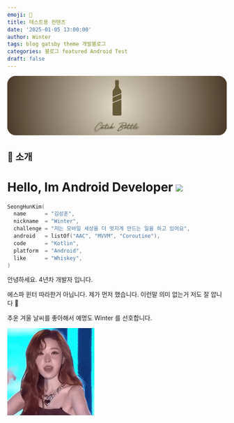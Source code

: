 ```yaml
---
emoji: 🧢
title: 테스트용 컨텐츠
date: '2025-01-05 13:00:00'
author: Winter
tags: blog gatsby theme 개발블로그
categories: 블로그 featured Android Test
draft: false
---
```


![](test-0.png)

## 👋 소개

<h1>
  Hello, Im Android Developer 
  <img src="https://emojis.slackmojis.com/emojis/images/1531849430/4246/blob-sunglasses.gif?1531849430" width="30"/>
</h1>

```kotlin
SeongHunKim(
  name      = "김성훈",
  nickname  = "Winter",
  challenge = "저는 모바일 세상을 더 멋지게 만드는 일을 하고 있어요",
  android   = listOf("AAC", "MVVM", "Coroutine"),
  code      = "Kotlin",
  platform  = "Android",
  like      = "Whiskey",
)
```

안녕하세요. 4년차 개발자 입니다.

에스파 윈터 따라한거 아닙니다. 제가 먼저 했습니다. 이런말 의미 없는거 저도 잘 압니다 🥹

추운 겨울 날씨를 좋아해서 예명도 Winter 를 선호합니다.

<img src="test-8.gif" width="200" />
